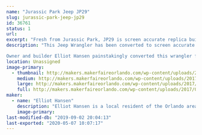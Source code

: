 ```yaml
---
name: "Jurassic Park Jeep JP29"
slug: jurassic-park-jeep-jp29
id: 36761
status: 1
url: 
excerpt: "Fresh from Jurassic Park, JP29 is screen accurate replica built by a local Jurassic Park fan and movie car aficionado. "
description: "This Jeep Wrangler has been converted to screen accurate Jurassic Park livery by and matches that of the JP29 seen in the original release of Jurassic Park. Some fans may notice in the latest Jurassic Park Movie that JP29 makes an appearance as well!

Owner and builder Elliot Hansen painstakingly converted this wrangler from stock configuration in the matter of months. With a refreshed interior, new top, correct wheels and even badging the jeep is ready to escort guests at Jurassic Park."
location: Unassigned
image-primary:
  - thumbnail: http://makers.makerfaireorlando.com/wp-content/uploads/2017/07/IMG_1258-150x150.jpg
    medium: http://makers.makerfaireorlando.com/wp-content/uploads/2017/07/IMG_1258-300x225.jpg
    large: http://makers.makerfaireorlando.com/wp-content/uploads/2017/07/IMG_1258.jpg
    full: http://makers.makerfaireorlando.com/wp-content/uploads/2017/07/IMG_1258.jpg
maker:
  - name: "Elliot Hansen"
    description: "Elliot Hansen is a local resident of the Orlando area that has turned his Delores DMC-12 into his all time favorite movie car, Doc Brown's Time Machine. It features many screen accurate details, from the ever popular Flux Capacitor even down to the smallest of details that only a fan of back to the future would notice. He has spent a few years collecting the parts needed for the conversion and spent a few months finally putting it all together in 2016. "
    image-primary: 
last-modified-db: "2019-09-02 20:04:13"
last-exported: "2020-05-07 10:07:17"
---
```

